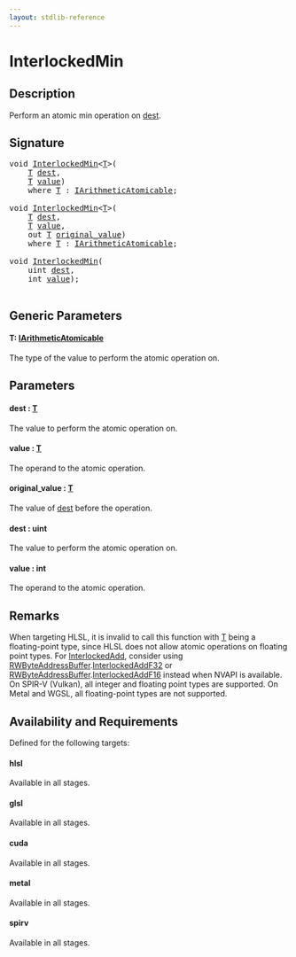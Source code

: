 ```yaml
---
layout: stdlib-reference
---
```


# InterlockedMin

## Description

Perform an atomic min operation on <span class='code'><a href="interlockedmin-0b.html#decl-dest" class="code_param">dest</a></span>.



## Signature 

<pre>
<span class="code_keyword">void</span> <a href="interlockedmin-0b.html">InterlockedMin</a>&lt;<a href="interlockedmin-0b.html#typeparam-T" class="code_type">T</a>&gt;(
    <a href="interlockedmin-0b.html#typeparam-T" class="code_type">T</a> <a href="interlockedmin-0b.html#decl-dest" class="code_param">dest</a>,
    <a href="interlockedmin-0b.html#typeparam-T" class="code_type">T</a> <a href="interlockedmin-0b.html#decl-value" class="code_param">value</a>)
    <span class='code_keyword'>where</span> <a href="interlockedmin-0b.html#typeparam-T" class="code_type">T</a> : <a href="../interfaces/iarithmeticatomicable-01b/index.html" class="code_type">IArithmeticAtomicable</a>;

<span class="code_keyword">void</span> <a href="interlockedmin-0b.html">InterlockedMin</a>&lt;<a href="interlockedmin-0b.html#typeparam-T" class="code_type">T</a>&gt;(
    <a href="interlockedmin-0b.html#typeparam-T" class="code_type">T</a> <a href="interlockedmin-0b.html#decl-dest" class="code_param">dest</a>,
    <a href="interlockedmin-0b.html#typeparam-T" class="code_type">T</a> <a href="interlockedmin-0b.html#decl-value" class="code_param">value</a>,
    <span class="code_keyword">out</span> <a href="interlockedmin-0b.html#typeparam-T" class="code_type">T</a> <a href="interlockedmin-0b.html#decl-original_value" class="code_param">original_value</a>)
    <span class='code_keyword'>where</span> <a href="interlockedmin-0b.html#typeparam-T" class="code_type">T</a> : <a href="../interfaces/iarithmeticatomicable-01b/index.html" class="code_type">IArithmeticAtomicable</a>;

<span class="code_keyword">void</span> <a href="interlockedmin-0b.html">InterlockedMin</a>(
    <span class="code_keyword">uint</span> <a href="interlockedmin-0b.html#decl-dest" class="code_param">dest</a>,
    <span class="code_keyword">int</span> <a href="interlockedmin-0b.html#decl-value" class="code_param">value</a>);

</pre>

## Generic Parameters

####  <a id="typeparam-T"></a>T: [IArithmeticAtomicable](../interfaces/iarithmeticatomicable-01b/index.html)
The type of the value to perform the atomic operation on.


## Parameters

####  <a id="decl-dest"></a>dest  : [T](interlockedmin-0b.html#typeparam-T)
The value to perform the atomic operation on.

####  <a id="decl-value"></a>value  : [T](interlockedmin-0b.html#typeparam-T)
The operand to the atomic operation.

####  <a id="decl-original_value"></a>original\_value  : [T](interlockedmin-0b.html#typeparam-T)
The value of <span class='code'><a href="interlockedmin-0b.html#decl-dest" class="code_param">dest</a></span> before the operation.

####  <a id="decl-dest"></a>dest  : uint
The value to perform the atomic operation on.

####  <a id="decl-value"></a>value  : int
The operand to the atomic operation.


## Remarks
When targeting HLSL, it is invalid to call this function with <span class='code'><a href="interlockedmin-0b.html#typeparam-T" class="code_type">T</a></span> being a floating-point type, since
HLSL does not allow atomic operations on floating point types. For <span class='code'><a href=".html">InterlockedAdd</a></span>, consider using
<span class='code'><a href="../types/rwbyteaddressbuffer-0126d/index.html" class="code_type">RWByteAddressBuffer</a>.<a href=".html">InterlockedAddF32</a></span> or <span class='code'><a href="../types/rwbyteaddressbuffer-0126d/index.html" class="code_type">RWByteAddressBuffer</a>.<a href=".html">InterlockedAddF16</a></span> instead when NVAPI is available.
On SPIR-V (Vulkan), all integer and floating point types are supported.
On Metal and WGSL, all floating-point types are not supported.


## Availability and Requirements

Defined for the following targets:

#### hlsl
Available in all stages.

#### glsl
Available in all stages.

#### cuda
Available in all stages.

#### metal
Available in all stages.

#### spirv
Available in all stages.



